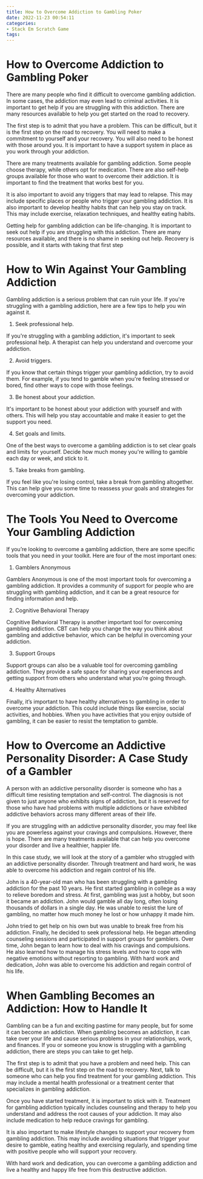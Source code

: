 ```yaml
---
title: How to Overcome Addiction to Gambling Poker
date: 2022-11-23 00:54:11
categories:
- Stack Em Scratch Game
tags:
---
```



#  How to Overcome Addiction to Gambling Poker

There are many people who find it difficult to overcome gambling addiction. In some cases, the addiction may even lead to criminal activities. It is important to get help if you are struggling with this addiction. There are many resources available to help you get started on the road to recovery.

The first step is to admit that you have a problem. This can be difficult, but it is the first step on the road to recovery. You will need to make a commitment to yourself and your recovery. You will also need to be honest with those around you. It is important to have a support system in place as you work through your addiction.

There are many treatments available for gambling addiction. Some people choose therapy, while others opt for medication. There are also self-help groups available for those who want to overcome their addiction. It is important to find the treatment that works best for you.

It is also important to avoid any triggers that may lead to relapse. This may include specific places or people who trigger your gambling addiction. It is also important to develop healthy habits that can help you stay on track. This may include exercise, relaxation techniques, and healthy eating habits.

Getting help for gambling addiction can be life-changing. It is important to seek out help if you are struggling with this addiction. There are many resources available, and there is no shame in seeking out help. Recovery is possible, and it starts with taking that first step

#  How to Win Against Your Gambling Addiction

Gambling addiction is a serious problem that can ruin your life. If you're struggling with a gambling addiction, here are a few tips to help you win against it.

1. Seek professional help.

If you're struggling with a gambling addiction, it's important to seek professional help. A therapist can help you understand and overcome your addiction.

2. Avoid triggers.

If you know that certain things trigger your gambling addiction, try to avoid them. For example, if you tend to gamble when you're feeling stressed or bored, find other ways to cope with those feelings.

3. Be honest about your addiction.

It's important to be honest about your addiction with yourself and with others. This will help you stay accountable and make it easier to get the support you need.

4. Set goals and limits.

One of the best ways to overcome a gambling addiction is to set clear goals and limits for yourself. Decide how much money you're willing to gamble each day or week, and stick to it.

5. Take breaks from gambling.

If you feel like you're losing control, take a break from gambling altogether. This can help give you some time to reassess your goals and strategies for overcoming your addiction.

#  The Tools You Need to Overcome Your Gambling Addiction

If you’re looking to overcome a gambling addiction, there are some specific tools that you need in your toolkit. Here are four of the most important ones:

1. Gamblers Anonymous

Gamblers Anonymous is one of the most important tools for overcoming a gambling addiction. It provides a community of support for people who are struggling with gambling addiction, and it can be a great resource for finding information and help.

2. Cognitive Behavioral Therapy

Cognitive Behavioral Therapy is another important tool for overcoming gambling addiction. CBT can help you change the way you think about gambling and addictive behavior, which can be helpful in overcoming your addiction.

3. Support Groups

Support groups can also be a valuable tool for overcoming gambling addiction. They provide a safe space for sharing your experiences and getting support from others who understand what you’re going through.

4. Healthy Alternatives

Finally, it’s important to have healthy alternatives to gambling in order to overcome your addiction. This could include things like exercise, social activities, and hobbies. When you have activities that you enjoy outside of gambling, it can be easier to resist the temptation to gamble.

#  How to Overcome an Addictive Personality Disorder: A Case Study of a Gambler

A person with an addictive personality disorder is someone who has a difficult time resisting temptation and self-control. The diagnosis is not given to just anyone who exhibits signs of addiction, but it is reserved for those who have had problems with multiple addictions or have exhibited addictive behaviors across many different areas of their life.

If you are struggling with an addictive personality disorder, you may feel like you are powerless against your cravings and compulsions. However, there is hope. There are many treatments available that can help you overcome your disorder and live a healthier, happier life.

In this case study, we will look at the story of a gambler who struggled with an addictive personality disorder. Through treatment and hard work, he was able to overcome his addiction and regain control of his life.

John is a 40-year-old man who has been struggling with a gambling addiction for the past 10 years. He first started gambling in college as a way to relieve boredom and stress. At first, gambling was just a hobby, but soon it became an addiction. John would gamble all day long, often losing thousands of dollars in a single day. He was unable to resist the lure of gambling, no matter how much money he lost or how unhappy it made him.

John tried to get help on his own but was unable to break free from his addiction. Finally, he decided to seek professional help. He began attending counseling sessions and participated in support groups for gamblers. Over time, John began to learn how to deal with his cravings and compulsions. He also learned how to manage his stress levels and how to cope with negative emotions without resorting to gambling. With hard work and dedication, John was able to overcome his addiction and regain control of his life.

#  When Gambling Becomes an Addiction: How to Handle It

Gambling can be a fun and exciting pastime for many people, but for some it can become an addiction. When gambling becomes an addiction, it can take over your life and cause serious problems in your relationships, work, and finances. If you or someone you know is struggling with a gambling addiction, there are steps you can take to get help.

The first step is to admit that you have a problem and need help. This can be difficult, but it is the first step on the road to recovery. Next, talk to someone who can help you find treatment for your gambling addiction. This may include a mental health professional or a treatment center that specializes in gambling addiction.

Once you have started treatment, it is important to stick with it. Treatment for gambling addiction typically includes counseling and therapy to help you understand and address the root causes of your addiction. It may also include medication to help reduce cravings for gambling.

It is also important to make lifestyle changes to support your recovery from gambling addiction. This may include avoiding situations that trigger your desire to gamble, eating healthy and exercising regularly, and spending time with positive people who will support your recovery.

With hard work and dedication, you can overcome a gambling addiction and live a healthy and happy life free from this destructive addiction.